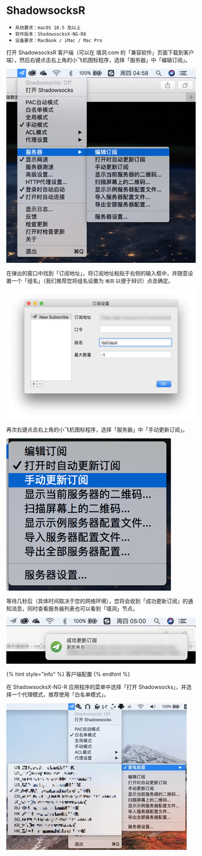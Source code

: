 # ShadowsocksR

* `系统要求：macOS 10.5 及以上`
* `软件版本：ShadowsocksX-NG-R8`
* `设备要求：MacBook / iMac / Mac Pro`



打开 ShadowsocksR 客户端（可以在 墙洞.com 的「兼容软件」页面下载到客户端），然后右键点击右上角的小飞机图标程序，选择「服务器」中「编辑订阅」。

![](../../.gitbook/assets/ssr-macos-4.png)

在弹出的窗口中找到「订阅地址」，将订阅地址粘贴于右侧的输入框中，并随意设置一个「组名」（我们推荐您将组名设置为 `墙洞` 以便于辩识）点击确定。

![](../../.gitbook/assets/ssr-macos-5.png)

再次右键点击右上角的小飞机图标程序，选择「服务器」中「手动更新订阅」。

![](../../.gitbook/assets/ssr-macos-6.png)

等待几秒后（具体时间取决于您的网络环境），您将会收到「成功更新订阅」的通知消息，同时查看服务器列表也可以看到「墙洞」节点。

![](../../.gitbook/assets/ssr-macos-7.png)



{% hint style="info" %}
客户端配置
{% endhint %}

在 ShadowsocksX-NG-R 应用程序的菜单中选择「打开 Shadowsocks」，并选择一个代理模式，推荐使用「白名单模式」。

![](../../.gitbook/assets/macos5.jpeg)

